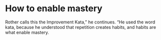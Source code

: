 # How to enable mastery

Rother calls this the Improvement Kata,” he continues. “He used the word kata, because he understood that repetition creates habits, and habits are what enable mastery.